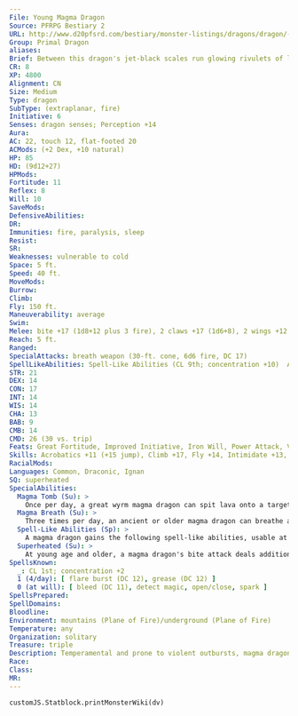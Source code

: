 ```yaml
---
File: Young Magma Dragon
Source: PFRPG Bestiary 2
URL: http://www.d20pfsrd.com/bestiary/monster-listings/dragons/dragon/-primal-magma
Group: Primal Dragon
aliases: 
Brief: Between this dragon's jet-black scales run glowing rivulets of lava, and veins aglow with heat shine in the membranes of its wings.
CR: 8
XP: 4800
Alignment: CN
Size: Medium
Type: dragon
SubType: (extraplanar, fire)
Initiative: 6
Senses: dragon senses; Perception +14
Aura: 
AC: 22, touch 12, flat-footed 20
ACMods: (+2 Dex, +10 natural)
HP: 85
HD: (9d12+27)
HPMods: 
Fortitude: 11
Reflex: 8
Will: 10
SaveMods: 
DefensiveAbilities: 
DR: 
Immunities: fire, paralysis, sleep
Resist: 
SR: 
Weaknesses: vulnerable to cold
Space: 5 ft.
Speed: 40 ft.
MoveMods: 
Burrow: 
Climb: 
Fly: 150 ft.
Maneuverability: average
Swim: 
Melee: bite +17 (1d8+12 plus 3 fire), 2 claws +17 (1d6+8), 2 wings +12 (1d4+4)
Reach: 5 ft.
Ranged: 
SpecialAttacks: breath weapon (30-ft. cone, 6d6 fire, DC 17)
SpellLikeAbilities: Spell-Like Abilities (CL 9th; concentration +10)  At Will-burning hands (DC 12)
STR: 21
DEX: 14
CON: 17
INT: 14
WIS: 14
CHA: 13
BAB: 9
CMB: 14
CMD: 26 (30 vs. trip)
Feats: Great Fortitude, Improved Initiative, Iron Will, Power Attack, Vital Strike
Skills: Acrobatics +11 (+15 jump), Climb +17, Fly +14, Intimidate +13, Perception +14, Sense Motive +14, Stealth +14, Swim +17
RacialMods: 
Languages: Common, Draconic, Ignan
SQ: superheated
SpecialAbilities:
  Magma Tomb (Su): >
    Once per day, a great wyrm magma dragon can spit lava onto a target within 120 feet, dealing damage normally for its breath weapon. This magma cools instantly-it does not continue doing damage at this point but does entrap the victim (see universal monster rules in appendix; DC equals the dragon's breath weapon save DC, 3d6 minutes, hardness 8, hp 45).
  Magma Breath (Su): >
    Three times per day, an ancient or older magma dragon can breathe a cone of lava instead of fire. The damage is unchanged, but the magma clings to those it damages, dealing half damage each round thereafter for 1d3 rounds. After this magma cools, it crumbles to dust.
  Spell-Like Abilities (Sp): >
    A magma dragon gains the following spell-like abilities, usable at will (unless indicated otherwise) on reaching the listed age category. Very young-burning hands; Juvenile-scorching ray; Adult- wall of fire; Old-fire shield (warm shield, constant); Ancient-delayed blast fireball (3/day); Great wyrm-wall of lava^[This spell is from the Pathfinder RPG Advanced Player's Guide].
  Superheated (Su): >
    At young age and older, a magma dragon's bite attack deals additional fire damage equal to its age category.
SpellsKnown:
  _: CL 1st; concentration +2
  1 (4/day): [ flare burst (DC 12), grease (DC 12) ]
  0 (at will): [ bleed (DC 11), detect magic, open/close, spark ]
SpellsPrepared: 
SpellDomains: 
Bloodline: 
Environment: mountains (Plane of Fire)/underground (Plane of Fire)
Temperature: any
Organization: solitary
Treasure: triple
Description: Temperamental and prone to violent outbursts, magma dragons are regarded by most other dragons as dangerously insane-an assumption that, more often than not, proves correct. One can rarely predict a magma dragon's state of mind until it either attacks or attempts to engage in conversation. For their part, magma dragons can justify all of their actions-they just rarely feel the need to do so.
Race: 
Class: 
MR: 
---
```

```dataviewjs
customJS.Statblock.printMonsterWiki(dv)
```

